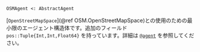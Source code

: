 ```
OSMAgent <: AbstractAgent
```

[`OpenStreetMapSpace`](@ref OSM.OpenStreetMapSpace)との使用のための最小限のエージェント構造体です。追加のフィールド `pos::Tuple{Int,Int,Float64}` を持っています。詳細は [`@agent`](@ref) を参照してください。
